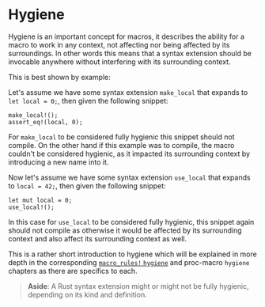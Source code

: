 # Hygiene

Hygiene is an important concept for macros, it describes the ability for a macro to work in any context, not affecting nor being affected by its surroundings.
In other words this means that a syntax extension should be invocable anywhere without interfering with its surrounding context.

This is best shown by example:

Let's assume we have some syntax extension `make_local` that expands to `let local = 0;`, then given the following snippet:
```rust,ignore
make_local!();
assert_eq!(local, 0);
```

For `make_local` to be considered fully hygienic this snippet should not compile.
On the other hand if this example was to compile, the macro couldn't be considered hygienic, as it impacted its surrounding context by introducing a new name into it.

Now let's assume we have some syntax extension `use_local` that expands to `local = 42;`, then given the following snippet:
```rust,ignore
let mut local = 0;
use_local!();
```

In this case for `use_local` to be considered fully hygienic, this snippet again should not compile as otherwise it would be affected by its surrounding context and also affect its surrounding context as well.

This is a rather short introduction to hygiene which will be explained in more depth in the corresponding [`macro_rules!` `hygiene`] and proc-macro `hygiene` chapters as there are specifics to each.

> **Aside**: A Rust syntax extension might or might not be fully hygienic, depending on its kind and definition.

[`macro_rules!` `hygiene`]: ../macros/minutiae/hygiene.md
